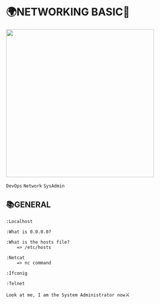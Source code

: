 # 🌍NETWORKING BASIC🔗

<img width=400 height=400 src="https://th.bing.com/th/id/R.6210c2b3c145b5f296b4466c06fd3a84?rik=0xvXYes3g844%2bA&riu=http%3a%2f%2fmedia.makeameme.org%2fcreated%2fbecomes-an-admin.jpg&ehk=hQ9CGI5zU9KDfN5Nnko3CJ4Hc6NZLcL3jnbtzCmPo9w%3d&risl=&pid=ImgRaw&r=0">

`DevOps` `Network` `SysAdmin`

## 📚GENERAL

    :Localhost

    :What is 0.0.0.0?

    :What is the hosts file?
        => /etc/hosts

    :Netcat
        => nc command

    :Ifconig

    :Telnet

`Look at me, I am the System Administrator now`⚔️
